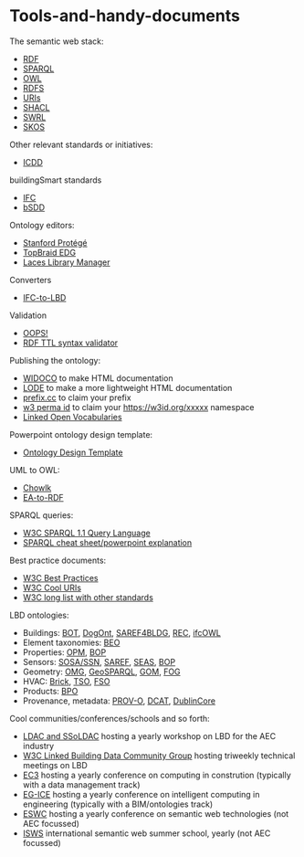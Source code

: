 # Tools-and-handy-documents

The semantic web stack:
- [RDF](https://www.w3.org/TR/rdf11-concepts/)
- [SPARQL](https://www.w3.org/TR/sparql11-query/)
- [OWL](https://www.w3.org/TR/owl-features/)
- [RDFS](https://www.w3.org/TR/rdf-schema/)
- [URIs](https://www.w3.org/wiki/URI)
- [SHACL](https://www.w3.org/TR/shacl/)
- [SWRL](https://www.w3.org/submissions/SWRL/)
- [SKOS](https://www.w3.org/TR/skos-reference/)

Other relevant standards or initiatives:
- [ICDD](https://www.iso.org/standard/74389.html)

buildingSmart standards
- [IFC](https://www.buildingsmart.org/standards/bsi-standards/industry-foundation-classes/)
- [bSDD](https://www.buildingsmart.org/users/services/buildingsmart-data-dictionary/)

Ontology editors:
- [Stanford Protégé](https://protege.stanford.edu/)
- [TopBraid EDG](https://www.topquadrant.com/vocabulary-management)
- [Laces Library Manager](https://academic.laces-manager.tech/app/#/)

Converters
- [IFC-to-LBD](https://github.com/jyrkioraskari/IFCtoLBD)

Validation
- [OOPS!](https://oops.linkeddata.es/)
- [RDF TTL syntax validator](http://ttl.summerofcode.be/)

Publishing the ontology:
- [WIDOCO](https://github.com/dgarijo/Widoco) to make HTML documentation
- [LODE](https://essepuntato.it/lode/) to make a more lightweight HTML documentation
- [prefix.cc](http://prefix.cc) to claim your prefix
- [w3 perma id](https://github.com/perma-id/w3id.org) to claim your https://w3id.org/xxxxx namespace
- [Linked Open Vocabularies](https://lov.linkeddata.es/dataset/lov/)

Powerpoint ontology design template:
- [Ontology Design Template](https://doi.org/10.5281/zenodo.6816899)

UML to OWL:
- [Chowlk](https://github.com/oeg-upm/Chowlk)
- [EA-to-RDF](https://github.com/Informatievlaanderen/OSLO-EA-to-RDF)

SPARQL queries:
- [W3C SPARQL 1.1 Query Language](https://www.w3.org/TR/sparql11-query/)
- [SPARQL cheat sheet/powerpoint explanation](https://www.iro.umontreal.ca/~lapalme/ift6281/sparql-1_1-cheat-sheet.pdf)

Best practice documents:
- [W3C Best Practices](https://www.w3.org/TR/ld-bp/)
- [W3C Cool URIs](https://www.w3.org/TR/cooluris/)
- [W3C long list with other standards](https://www.w3.org/TR/)

LBD ontologies:
- Buildings: [BOT](https://w3id.org/bot), [DogOnt](http://iot-ontologies.github.io/dogont/), [SAREF4BLDG](https://saref.etsi.org/saref4bldg/), [REC](https://dev.realestatecore.io/ontology/index.full), [ifcOWL](https://standards.buildingsmart.org/IFC/DEV/IFC4/ADD2_TC1/OWL/)
- Element taxonomies: [BEO](https://w3id.org/beo)
- Properties: [OPM](http://www.w3id.org/opm), [BOP](http://www.w3id.org/bop)
- Sensors: [SOSA/SSN](https://www.w3.org/TR/vocab-ssn/), [SAREF](https://saref.etsi.org/), [SEAS](http://www.w3id.org/seas), [BOP](http://www.w3id.org/bop)
- Geometry: [OMG](https://w3id.org/omg), [GeoSPARQL](http://www.opengis.net/ont/geosparql), [GOM](https://w3id.org/gom), [FOG](https://w3id.org/fog)
- HVAC: [Brick](https://brickschema.org/ontology/1.3), [TSO](https://rwth-e3d.github.io/tso/), [FSO](https://alikucukavci.github.io/FSO/)
- Products: [BPO](https://annawagner.github.io/bpo/)
- Provenance, metadata: [PROV-O](https://www.w3.org/TR/prov-o/), [DCAT](https://www.w3.org/TR/vocab-dcat-2/), [DublinCore](https://www.dublincore.org/specifications/dublin-core/dcmi-terms/)

Cool communities/conferences/schools and so forth:
- [LDAC and SSoLDAC](https://linkedbuildingdata.net/ldac/) hosting a yearly workshop on LBD for the AEC industry
- [W3C Linked Building Data Community Group](https://www.w3.org/community/lbd/) hosting triweekly technical meetings on LBD
- [EC3](https://ec-3.org/) hosting a yearly conference on computing in constrution (typically with a data management track)
- [EG-ICE](https://eg-ice.org/) hosting a yearly conference on intelligent computing in engineering (typically with a BIM/ontologies track)
- [ESWC](https://eswc-conferences.org/index.html) hosting a yearly conference on semantic web technologies (not AEC focussed)
- [ISWS](https://2024.semanticwebschool.org/) international semantic web summer school, yearly (not AEC focussed)
